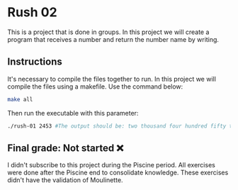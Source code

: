 # Rush 02

This is a project that is done in groups. In this project we will create a program that receives a number and return the number name by writing.

## Instructions

It's necessary to compile the files together to run. In this project we will compile the files using a makefile. Use the command below:

```bash
make all
```
Then run the executable with this parameter:
```bash
./rush-01 2453 #The output should be: two thousand four hundred fifty three
```
## Final grade: Not started :x:
I didn't subscribe to this project during the Piscine period. All exercises were done after the Piscine end to consolidate knowledge. These exercises didn't have the validation of Moulinette.